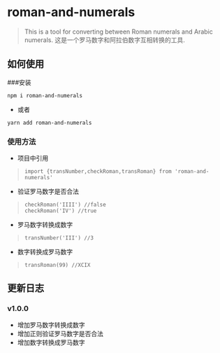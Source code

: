 # roman-and-numerals
> This is a tool for converting between Roman numerals and Arabic numerals.
> 这是一个罗马数字和阿拉伯数字互相转换的工具.
## 如何使用

###安装
```
npm i roman-and-numerals
```
* 或者
```
yarn add roman-and-numerals
```
### 使用方法
* 项目中引用
>```bazaar
> import {transNumber,checkRoman,transRoman} from 'roman-and-numerals'
>```

* 验证罗马数字是否合法
> ```
> checkRoman('IIII') //false
> checkRoman('IV') //true
> ```

* 罗马数字转换成数字
> ```
> transNumber('III') //3
> ```

* 数字转换成罗马数字
> ```
> transRoman(99) //XCIX
> ```
## 更新日志
### v1.0.0
* 增加罗马数字转换成数字
* 增加正则验证罗马数字是否合法
* 增加数字转换成罗马数字
